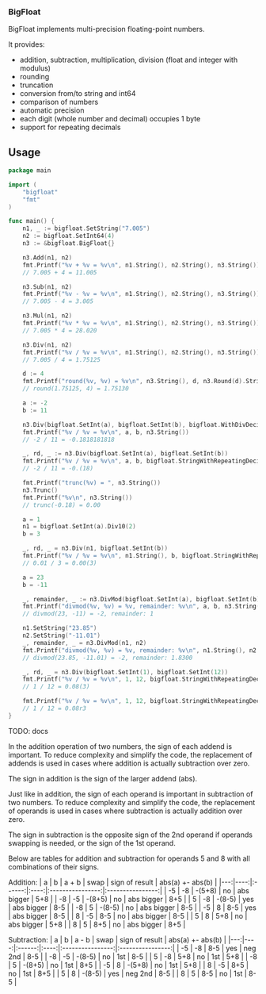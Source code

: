 ### BigFloat

BigFloat implements multi-precision floating-point numbers.

It provides:
- addition, subtraction, multiplication, division (float and integer with modulus)
- rounding
- truncation
- conversion from/to string and int64
- comparison of numbers
- automatic precision
- each digit (whole number and decimal) occupies 1 byte
- support for repeating decimals


## Usage

```go
package main

import (
	"bigfloat"
	"fmt"
)

func main() {
	n1, _ := bigfloat.SetString("7.005")
	n2 := bigfloat.SetInt64(4)
	n3 := &bigfloat.BigFloat{}

	n3.Add(n1, n2)
	fmt.Printf("%v + %v = %v\n", n1.String(), n2.String(), n3.String())
	// 7.005 + 4 = 11.005

	n3.Sub(n1, n2)
	fmt.Printf("%v - %v = %v\n", n1.String(), n2.String(), n3.String())
	// 7.005 - 4 = 3.005

	n3.Mul(n1, n2)
	fmt.Printf("%v * %v = %v\n", n1.String(), n2.String(), n3.String())
	// 7.005 * 4 = 28.020

	n3.Div(n1, n2)
	fmt.Printf("%v / %v = %v\n", n1.String(), n2.String(), n3.String())
	// 7.005 / 4 = 1.75125

	d := 4
	fmt.Printf("round(%v, %v) = %v\n", n3.String(), d, n3.Round(d).String())
	// round(1.75125, 4) = 1.75130

	a := -2
	b := 11

	n3.Div(bigfloat.SetInt(a), bigfloat.SetInt(b), bigfloat.WithDivDecimalPlaces(10))
	fmt.Printf("%v / %v = %v\n", a, b, n3.String())
	// -2 / 11 = -0.1818181818

	_, rd, _ := n3.Div(bigfloat.SetInt(a), bigfloat.SetInt(b))
	fmt.Printf("%v / %v = %v\n", a, b, bigfloat.StringWithRepeatingDecimals(n3, rd))
	// -2 / 11 = -0.(18)

	fmt.Printf("trunc(%v) = ", n3.String())
	n3.Trunc()
	fmt.Printf("%v\n", n3.String())
	// trunc(-0.18) = 0.00

	a = 1
	n1 = bigfloat.SetInt(a).Div10(2)
	b = 3

	_, rd, _ = n3.Div(n1, bigfloat.SetInt(b))
	fmt.Printf("%v / %v = %v\n", n1.String(), b, bigfloat.StringWithRepeatingDecimals(n3, rd))
	// 0.01 / 3 = 0.00(3)

	a = 23
	b = -11

	_, remainder, _ := n3.DivMod(bigfloat.SetInt(a), bigfloat.SetInt(b))
	fmt.Printf("divmod(%v, %v) = %v, remainder: %v\n", a, b, n3.String(), remainder.String())
	// divmod(23, -11) = -2, remainder: 1

	n1.SetString("23.85")
	n2.SetString("-11.01")
	_, remainder, _ = n3.DivMod(n1, n2)
	fmt.Printf("divmod(%v, %v) = %v, remainder: %v\n", n1.String(), n2.String(), n3.String(), remainder.String())
	// divmod(23.85, -11.01) = -2, remainder: 1.8300

	_, rd, _ = n3.Div(bigfloat.SetInt(1), bigfloat.SetInt(12))
	fmt.Printf("%v / %v = %v\n", 1, 12, bigfloat.StringWithRepeatingDecimals(n3, rd))
	// 1 / 12 = 0.08(3)

	fmt.Printf("%v / %v = %v\n", 1, 12, bigfloat.StringWithRepeatingDecimals(n3, rd, bigfloat.WithRepeatingOptions("r", "")))
	// 1 / 12 = 0.08r3
}

```

TODO: docs

In the addition operation of two numbers, the sign of each addend is important. To reduce complexity and simplify the code, the replacement of addends is used in cases where addition is actually subtraction over zero.

The sign in addition is the sign of the larger addend (abs).

Just like in addition, the sign of each operand is important in subtraction of two numbers. To reduce complexity and simplify the code, the replacement of operands is used in cases where subtraction is actually addition over zero.

The sign in subtraction is the opposite sign of the 2nd operand if operands swapping is needed, or the sign of the 1st operand.

Below are tables for addition and subtraction for operands 5 and 8 with all combinations of their signs.

Addition:
| a  |  b  |  a + b | swap |  sign of result  | abs(a) +- abs(b) |
|---:|----:|:------:|:----:|:----------------:|:----------------:|
| -5 |  -8 | -(5+8) |  no  |     abs bigger   |          5+8     |
| -8 |  -5 | -(8+5) |  no  |     abs bigger   |          8+5     |
|  5 |  -8 | -(8-5) |  yes |     abs bigger   |          8-5     |
| -8 |   5 | -(8-5) |  no  |     abs bigger   |          8-5     |
| -5 |   8 |   8-5  |  yes |     abs bigger   |          8-5     |
|  8 |  -5 |   8-5  |  no  |     abs bigger   |          8-5     |
|  5 |   8 |   5+8  |  no  |     abs bigger   |          5+8     |
|  8 |   5 |   8+5  |  no  |     abs bigger   |          8+5     |

Subtraction:
| a  |   b |  a - b | swap |  sign of result  | abs(a) +- abs(b) |
|---:|----:|:------:|:----:|:----------------:|:----------------:|
| -5 |  -8 |   8-5  |  yes |      neg 2nd     |       8-5        |
| -8 |  -5 | -(8-5) |  no  |        1st       |       8-5        |
|  5 |  -8 |   5+8  |  no  |        1st       |       5+8        |
| -8 |   5 | -(8+5) |  no  |        1st       |       8+5        |
| -5 |   8 | -(5+8) |  no  |        1st       |       5+8        |
|  8 |  -5 |   8+5  |  no  |        1st       |       8+5        |
|  5 |   8 | -(8-5) |  yes |      neg 2nd     |       8-5        |
|  8 |   5 |   8-5  |  no  |        1st       |       8-5        |

